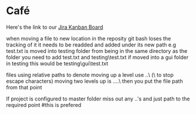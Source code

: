 # Café

Here's the link to our [Jira Kanban Board][1]

[1]: https://2608436.atlassian.net/secure/RapidBoard.jspa?rapidView=1&projectKey=CAFE

when moving a file to new location in the reposity git bash loses the tracking of it it needs to be readded and added under its new path
e.g test.txt is moved into testing folder from being in the same directory as the folder you need to add test.txt and testing\test.txt
if moved into a gui folder in testing this would be testing\gui\test.txt

files using relative paths to denote moving up a level use ..\ (\\ to stop escape characters) moving two levels up is ..\..\ then you put the file path from that point

If project is configured to master folder miss out any ..\'s and just path to the required point
#this is prefered
